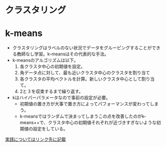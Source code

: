 <script type="text/x-mathjax-config">MathJax.Hub.Config({tex2jax:{inlineMath:[['\$','\$'],['\\(','\\)']],processEscapes:true},CommonHTML: {matchFontHeight:false}});</script>
<script type="text/javascript" async src="https://cdnjs.cloudflare.com/ajax/libs/mathjax/2.7.1/MathJax.js?config=TeX-MML-AM_CHTML"></script>


クラスタリング
============
# k-means
- クラスタリングはラベルのない状況でデータをグルーピングすることができる教師なし学習。k-meansはその代表的な手法。
- k-meansのアルゴリズムは以下。
  1. 各クラスタ中心の初期値を設定。
  2. 角データ点に対して、最も近いクラスタ中心のクラスタを割り当て
  3. 各クラスタの平均ベクトルを計算。新しいクラスタ中心として割り当て。
  4. 2と３を収束するまで繰り返す。
- kはハイパーパラメータなので事前の設定が必要。
  - 初期値の置き方が大事で置き方によってパフォーマンスが変わってしまう。
  - k-meansではランダムで決まってしまうこの点を改善したのがk-means++で、クラスタ中心の初期値それぞれが近づきすぎないような初期値の設定をしている。

[実践についてはリンク先に記載](codes/5.クラスタリング.ipynb)